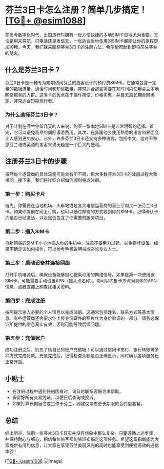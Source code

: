 # 芬兰3日卡怎么注册？简单几步搞定！[[TG💪+ @esim1088](https://t.me/s/esim1088)]

在当今数字化时代，出国旅行时拥有一张方便快捷的本地SIM卡显得尤为重要。无论是用来导航、打电话还是发信息，一张适合当地使用的SIM卡都能让你的旅程更加顺畅。今天，我们就来聊聊芬兰3日卡的注册方法，希望能帮助到即将前往芬兰的朋友。

## 什么是芬兰3日卡？

芬兰3日卡是一种专为短期访问芬兰的游客设计的预付费SIM卡。它通常包含一定量的数据流量、通话时间和短信数量，非常适合那些需要在短时间内使用芬兰本地网络服务的人群。这类卡的优点在于操作简便、价格实惠，并且无需长期合同绑定，非常适合短期旅行者。

### 为什么选择芬兰3日卡？

对于计划在芬兰停留几天的人来说，购买一张本地SIM卡是非常明智的选择。首先，它可以避免高昂的国际漫游费用。其次，在异国他乡使用熟悉的语言和界面会让人感到更加安心。此外，许多芬兰3日卡还支持多种语言，包括中文，这对不熟悉芬兰语或英语的游客来说无疑是一个巨大的便利。

## 注册芬兰3日卡的步骤

虽然每个运营商的具体流程可能会有所不同，但大多数芬兰3日卡的注册过程大致相同。接下来，我们将详细介绍如何顺利完成注册。

### 第一步：购买卡片

首先，你需要在当地机场、火车站或是各大电信运营商的营业厅购买一张芬兰3日卡。如果你提前在网上订购，也可以通过邮寄的方式收到你的SIM卡。记得确认卡片是否已经激活，以及是否包含了你需要的服务项目。

### 第二步：插入SIM卡

将新购买的SIM卡小心地插入你的手机中。注意不要用力过猛，以免损坏设备。如果不确定该如何操作，可以参考手机说明书或咨询专业人士。

### 第三步：启动设备并连接网络

打开手机电源后，确保设备能够自动搜索可用的网络信号。如果是第一次使用该SIM卡，可能需要手动设置APN（接入点名称）。你可以向售卡方询问具体的APN信息，或者直接上网查找相关资料。

### 第四步：完成注册

按照提示输入必要的个人信息以完成注册。这通常包括姓名、联系方式等基本信息。有些运营商还会要求你上传身份证件的照片作为身份验证的一部分。请务必保证所提供的信息真实有效，否则可能导致后续问题。

### 第五步：充值账户

成功注册之后，别忘了给自己的账户充值哦！可以通过信用卡支付、银行转账等多种方式完成付款。充值完成后，记得检查余额是否正确显示，同时确认各项服务已正常开启。

## 小贴士

- 在注册过程中遇到任何困难时，请及时联系客服寻求帮助。
- 保留好所有交易凭证，以便日后查询或投诉。
- 如果打算长期居住或工作于芬兰，则建议考虑更长期限的合约型套餐。

## 总结

综上所述，注册一张芬兰3日卡其实并没有想象中那么复杂。只要遵循上述步骤，并保持耐心与细心，相信每位旅客都能够轻松搞定这项任务。希望这篇指南能为大家提供有用的信息，让大家在享受芬兰美丽风光的同时也能享受到便捷高效的通信体验！

[[TG💪+ @esim1088](https://t.me/s/esim1088) ![Image](https://i.postimg.cc/4NQfJmqS/Snipaste-2025-05-13-00-14-12.png)]